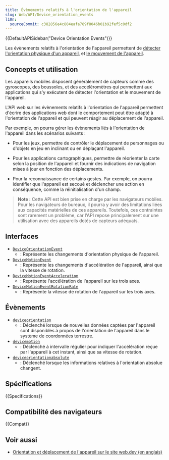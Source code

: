 ```yaml
---
title: Évènements relatifs à l'orientation de l'appareil
slug: Web/API/Device_orientation_events
l10n:
  sourceCommit: c382856e4c804eafa789f8046b01b92fef5c0df2
---
```


{{DefaultAPISidebar("Device Orientation Events")}}

Les évènements relatifs à l'orientation de l'appareil permettent de [détecter l'orientation physique d'un appareil](/fr/docs/Web/API/Device_orientation_events/Detecting_device_orientation#traiter_les_évènements_dorientation), et [le mouvement de l'appareil](/fr/docs/Web/API/Device_orientation_events/Detecting_device_orientation#traiter_les_évènements_de_mouvement).

## Concepts et utilisation

Les appareils mobiles disposent généralement de capteurs comme des gyroscopes, des boussoles, et des accéléromètres qui permettent aux applications qui s'y exécutent de détecter l'orientation et le mouvement de l'appareil.

L'API web sur les évènements relatifs à l'orientation de l'appareil permettent d'écrire des applications web dont le comportement peut être adapté à l'orientation de l'appareil et qui peuvent réagir au déplacement de l'appareil.

Par exemple, on pourra gérer les évènements liés à l'orientation de l'appareil dans les scénarios suivants&nbsp;:

- Pour les jeux, permettre de contrôler le déplacement de personnages ou d'objets en jeu en inclinant ou en déplaçant l'appareil.

- Pour les applications cartographiques, permettre de réorienter la carte selon la position de l'appareil et fournir des indications de navigation mises à jour en fonction des déplacements.

- Pour la reconnaissance de certains gestes. Par exemple, on pourra identifier que l'appareil est secoué et déclencher une action en conséquence, comme la réinitialisation d'un champ.

> **Note :** Cette API est bien prise en charge par les navigateurs mobiles. Pour les navigateurs de bureaux, il pourra y avoir des limitations liées aux capacités matérielles de ces appareils. Toutefois, ces contraintes sont rarement un problème, car l'API repose principalement sur une utilisation avec des appareils dotés de capteurs adéquats.

## Interfaces

- [`DeviceOrientationEvent`](/fr/docs/Web/API/DeviceOrientationEvent)
  - : Représente les changements d'orientation physique de l'appareil.
- [`DeviceMotionEvent`](/fr/docs/Web/API/DeviceMotionEvent)
  - : Représente les changements d'accélération de l'appareil, ainsi que la vitesse de rotation.
- [`DeviceMotionEventAcceleration`](/fr/docs/Web/API/DeviceMotionEventAcceleration)
  - : Représente l'accélération de l'appareil sur les trois axes.
- [`DeviceMotionEventRotationRate`](/fr/docs/Web/API/DeviceMotionEventRotationRate)
  - : Représente la vitesse de rotation de l'appareil sur les trois axes.

## Évènements

- [`deviceorientation`](/fr/docs/Web/API/Window/deviceorientation_event)
  - : Déclenché lorsque de nouvelles données captées par l'appareil sont disponibles à propos de l'orientation de l'appareil dans le système de coordonnées terrestre.
- [`devicemotion`](/fr/docs/Web/API/Window/devicemotion_event)
  - : Déclenché à intervalle régulier pour indiquer l'accélération reçue par l'appareil à cet instant, ainsi que sa vitesse de rotation.
- [`deviceorientationabsolute`](/fr/docs/Web/API/Window/deviceorientationabsolute_event)
  - : Déclenché lorsque les informations relatives à l'orientation absolue changent.

## Spécifications

{{Specifications}}

## Compatibilité des navigateurs

{{Compat}}

## Voir aussi

- [Orientation et déplacement de l'appareil sur le site web.dev (en anglais)](https://web.dev/articles/device-orientation)
